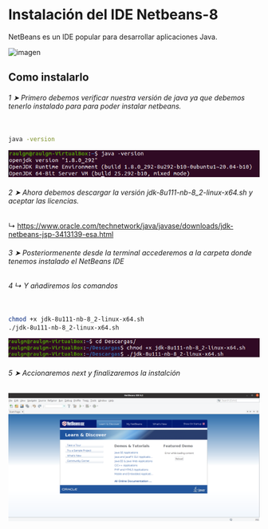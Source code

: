 # Instalación del IDE Netbeans-8

NetBeans es un IDE popular para desarrollar aplicaciones Java.

![imagen](https://user-images.githubusercontent.com/91153605/136079355-87b5d666-4db6-4cf9-b341-f4c12601520c.png)

## Como instalarlo

###### 1 ➤ Primero debemos verificar nuestra versión de java ya que debemos tenerlo instalado para para poder instalar netbeans.

```bash

java -version

```

<img src="java-version.png">

###### 2 ➤ Ahora debemos descargar la versión jdk-8u111-nb-8_2-linux-x64.sh y aceptar las licencias.  
↳ https://www.oracle.com/technetwork/java/javase/downloads/jdk-netbeans-jsp-3413139-esa.html

###### 3 ➤ Posteriormenente desde la terminal accederemos a la carpeta donde tenemos instalado el NetBeans IDE 
###### 4 ↳ Y añadiremos los comandos
```bash

chmod +x jdk-8u111-nb-8_2-linux-x64.sh
./jdk-8u111-nb-8_2-linux-x64.sh

```

<img src="paso2.png">

###### 5 ➤ Accionaremos next y finalizaremos la instalción


<img src="ide3.png">
